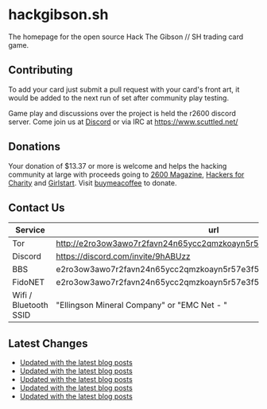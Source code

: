 # hackgibson.sh
The homepage for the open source Hack The Gibson // SH trading card game.


## Contributing

To add your card just submit a pull request with your card's front art, it would be added to the next run of set after community play testing.

Game play and discussions over the project is held the r2600 discord server. Come join us at [Discord](https://discord.com/invite/9hABUzz) or via IRC at https://www.scuttled.net/


## Donations

Your donation of $13.37 or more is welcome and helps the hacking community at large with proceeds going to [2600 Magazine](https://2600.com/), [Hackers for Charity](https://hackersforcharity.org) and [Girlstart](https://girlstart.org).  Visit [buymeacoffee](https://www.buymeacoffee.com/hackgibson.sh) to donate.


## Contact Us

Service | url
-|-
Tor | http://e2ro3ow3awo7r2favn24n65ycc2qmzkoayn5r57e3f56nvjwdcgg32ad.onion
Discord | https://discord.com/invite/9hABUzz
BBS | e2ro3ow3awo7r2favn24n65ycc2qmzkoayn5r57e3f56nvjwdcgg32ad.onion:23
FidoNET | e2ro3ow3awo7r2favn24n65ycc2qmzkoayn5r57e3f56nvjwdcgg32ad.onion:24554
Wifi / Bluetooth SSID | "Ellingson Mineral Company" or "EMC Net - <fidonet address>"

## Latest Changes
<!-- BLOG-POST-LIST:START -->
- [Updated with the latest blog posts](https://github.com/DFW2600/hackgibson.sh/commit/ff6b07a95f6b8d00f9162e3ea128107f30b49bd0)
- [Updated with the latest blog posts](https://github.com/DFW2600/hackgibson.sh/commit/33c4f878b4d16f5088a658ef21e0e3113f14ac78)
- [Updated with the latest blog posts](https://github.com/DFW2600/hackgibson.sh/commit/743cc81fa23eeb9c87e0f97125790ff2d269202f)
- [Updated with the latest blog posts](https://github.com/DFW2600/hackgibson.sh/commit/69b4072422575a437bcf1892297eefe3d8327e5d)
- [Updated with the latest blog posts](https://github.com/DFW2600/hackgibson.sh/commit/0a6198ea441aef3ffa7231505c16ef1e43b310d0)
<!-- BLOG-POST-LIST:END -->
